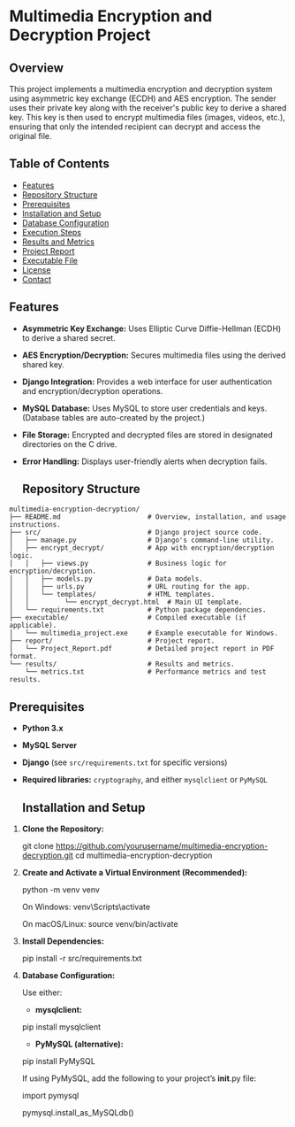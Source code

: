 # Multimedia Encryption and Decryption Project

## Overview

This project implements a multimedia encryption and decryption system using asymmetric key exchange (ECDH) and AES encryption. The sender uses their private key along with the receiver's public key to derive a shared key. This key is then used to encrypt multimedia files (images, videos, etc.), ensuring that only the intended recipient can decrypt and access the original file.

## Table of Contents

- [Features](#features)
- [Repository Structure](#repository-structure)
- [Prerequisites](#prerequisites)
- [Installation and Setup](#installation-and-setup)
- [Database Configuration](#database-configuration)
- [Execution Steps](#execution-steps)
- [Results and Metrics](#results-and-metrics)
- [Project Report](#project-report)
- [Executable File](#executable-file)
- [License](#license)
- [Contact](#contact)

## Features

- **Asymmetric Key Exchange:** Uses Elliptic Curve Diffie-Hellman (ECDH) to derive a shared secret.
- **AES Encryption/Decryption:** Secures multimedia files using the derived shared key.
- **Django Integration:** Provides a web interface for user authentication and encryption/decryption operations.
- **MySQL Database:** Uses MySQL to store user credentials and keys. (Database tables are auto-created by the project.)
- **File Storage:** Encrypted and decrypted files are stored in designated directories on the C drive.
- **Error Handling:** Displays user-friendly alerts when decryption fails.

  ## Repository Structure

```plaintext
multimedia-encryption-decryption/
├── README.md                      # Overview, installation, and usage instructions.
├── src/                           # Django project source code.
│   ├── manage.py                  # Django's command-line utility.
│   ├── encrypt_decrypt/           # App with encryption/decryption logic.
│   │   ├── views.py               # Business logic for encryption/decryption.
│   │   ├── models.py              # Data models.
│   │   ├── urls.py                # URL routing for the app.
│   │   └── templates/             # HTML templates.
│   │         └── encrypt_decrypt.html  # Main UI template.
│   └── requirements.txt           # Python package dependencies.
├── executable/                    # Compiled executable (if applicable).
│   └── multimedia_project.exe     # Example executable for Windows.
├── report/                        # Project report.
│   └── Project_Report.pdf         # Detailed project report in PDF format.
└── results/                       # Results and metrics.
    └── metrics.txt                # Performance metrics and test results.
```

## Prerequisites

- **Python 3.x**
- **MySQL Server**
- **Django** (see `src/requirements.txt` for specific versions)
- **Required libraries:** `cryptography`, and either `mysqlclient` or `PyMySQL`

  ## Installation and Setup

1. **Clone the Repository:**

   git clone https://github.com/yourusername/multimedia-encryption-decryption.git
   cd multimedia-encryption-decryption

3. **Create and Activate a Virtual Environment (Recommended):**

   python -m venv venv

   On Windows: venv\Scripts\activate
   
   On macOS/Linux: source venv/bin/activate

5. **Install Dependencies:**

   pip install -r src/requirements.txt

6. **Database Configuration:**

   Use either:

   - **mysqlclient:**

   pip install mysqlclient

   - **PyMySQL (alternative):**

   pip install PyMySQL

   If using PyMySQL, add the following to your project’s __init__.py file:
   
   import pymysql
   
   pymysql.install_as_MySQLdb()

